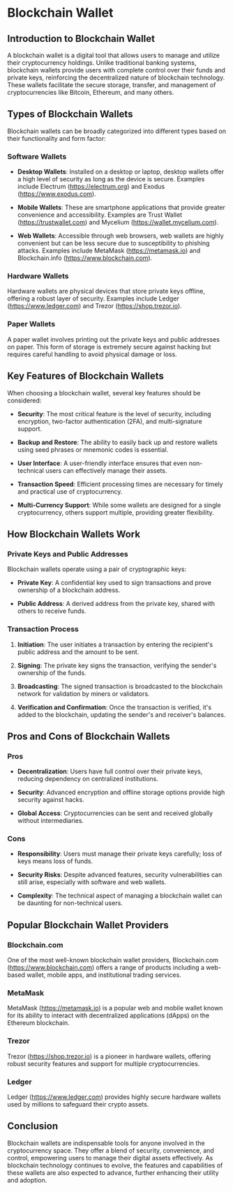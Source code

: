# Blockchain Wallet

## Introduction to Blockchain Wallet

A blockchain wallet is a digital tool that allows users to manage and utilize their cryptocurrency holdings. Unlike traditional banking systems, blockchain wallets provide users with complete control over their funds and private keys, reinforcing the decentralized nature of blockchain technology. These wallets facilitate the secure storage, transfer, and management of cryptocurrencies like Bitcoin, Ethereum, and many others.

## Types of Blockchain Wallets

Blockchain wallets can be broadly categorized into different types based on their functionality and form factor:

### Software Wallets

- **Desktop Wallets**: Installed on a desktop or laptop, desktop wallets offer a high level of security as long as the device is secure. Examples include Electrum (https://electrum.org) and Exodus (https://www.exodus.com).
  
- **Mobile Wallets**: These are smartphone applications that provide greater convenience and accessibility. Examples are Trust Wallet (https://trustwallet.com) and Mycelium (https://wallet.mycelium.com).

- **Web Wallets**: Accessible through web browsers, web wallets are highly convenient but can be less secure due to susceptibility to phishing attacks. Examples include MetaMask (https://metamask.io) and Blockchain.info (https://www.blockchain.com).

### Hardware Wallets

Hardware wallets are physical devices that store private keys offline, offering a robust layer of security. Examples include Ledger (https://www.ledger.com) and Trezor (https://shop.trezor.io).

### Paper Wallets

A paper wallet involves printing out the private keys and public addresses on paper. This form of storage is extremely secure against hacking but requires careful handling to avoid physical damage or loss.

## Key Features of Blockchain Wallets

When choosing a blockchain wallet, several key features should be considered:

- **Security**: The most critical feature is the level of security, including encryption, two-factor authentication (2FA), and multi-signature support.
  
- **Backup and Restore**: The ability to easily back up and restore wallets using seed phrases or mnemonic codes is essential.
  
- **User Interface**: A user-friendly interface ensures that even non-technical users can effectively manage their assets.
  
- **Transaction Speed**: Efficient processing times are necessary for timely and practical use of cryptocurrency.

- **Multi-Currency Support**: While some wallets are designed for a single cryptocurrency, others support multiple, providing greater flexibility.

## How Blockchain Wallets Work

### Private Keys and Public Addresses

Blockchain wallets operate using a pair of cryptographic keys: 

- **Private Key**: A confidential key used to sign transactions and prove ownership of a blockchain address.

- **Public Address**: A derived address from the private key, shared with others to receive funds.

### Transaction Process

1. **Initiation**: The user initiates a transaction by entering the recipient's public address and the amount to be sent.
  
2. **Signing**: The private key signs the transaction, verifying the sender's ownership of the funds.
  
3. **Broadcasting**: The signed transaction is broadcasted to the blockchain network for validation by miners or validators.

4. **Verification and Confirmation**: Once the transaction is verified, it's added to the blockchain, updating the sender's and receiver's balances.

## Pros and Cons of Blockchain Wallets

### Pros

- **Decentralization**: Users have full control over their private keys, reducing dependency on centralized institutions.
  
- **Security**: Advanced encryption and offline storage options provide high security against hacks.

- **Global Access**: Cryptocurrencies can be sent and received globally without intermediaries.

### Cons

- **Responsibility**: Users must manage their private keys carefully; loss of keys means loss of funds.

- **Security Risks**: Despite advanced features, security vulnerabilities can still arise, especially with software and web wallets.

- **Complexity**: The technical aspect of managing a blockchain wallet can be daunting for non-technical users.

## Popular Blockchain Wallet Providers

### Blockchain.com

One of the most well-known blockchain wallet providers, Blockchain.com (https://www.blockchain.com) offers a range of products including a web-based wallet, mobile apps, and institutional trading services.

### MetaMask

MetaMask (https://metamask.io) is a popular web and mobile wallet known for its ability to interact with decentralized applications (dApps) on the Ethereum blockchain.

### Trezor

Trezor (https://shop.trezor.io) is a pioneer in hardware wallets, offering robust security features and support for multiple cryptocurrencies.

### Ledger

Ledger (https://www.ledger.com) provides highly secure hardware wallets used by millions to safeguard their crypto assets.

## Conclusion

Blockchain wallets are indispensable tools for anyone involved in the cryptocurrency space. They offer a blend of security, convenience, and control, empowering users to manage their digital assets effectively. As blockchain technology continues to evolve, the features and capabilities of these wallets are also expected to advance, further enhancing their utility and adoption.